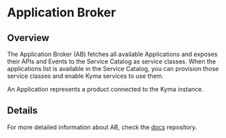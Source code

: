 # Application Broker

## Overview

The Application Broker (AB) fetches all available Applications and exposes their APIs and Events to the Service Catalog as service classes.
When the applications list is available in the Service Catalog, you can provision those service classes and enable Kyma services to use them.

An Application represents a product connected to the Kyma instance.

## Details

For more detailed information about AB, check the [docs](../../../../docs/service-brokers/docs) repository.
